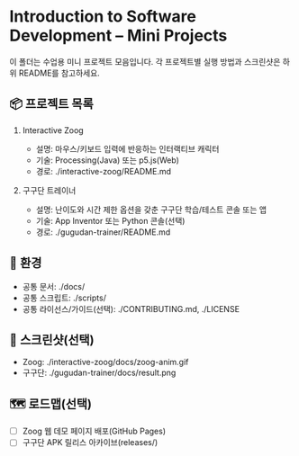 # Introduction to Software Development – Mini Projects

이 폴더는 수업용 미니 프로젝트 모음입니다. 각 프로젝트별 실행 방법과 스크린샷은 하위 README를 참고하세요.

## 📦 프로젝트 목록
1) Interactive Zoog
   - 설명: 마우스/키보드 입력에 반응하는 인터랙티브 캐릭터
   - 기술: Processing(Java) 또는 p5.js(Web)
   - 경로: ./interactive-zoog/README.md

2) 구구단 트레이너
   - 설명: 난이도와 시간 제한 옵션을 갖춘 구구단 학습/테스트 콘솔 또는 앱
   - 기술: App Inventor 또는 Python 콘솔(선택)
   - 경로: ./gugudan-trainer/README.md

## 🔧 환경
- 공통 문서: ./docs/
- 공통 스크립트: ./scripts/
- 공통 라이선스/가이드(선택): ./CONTRIBUTING.md, ./LICENSE

## 📸 스크린샷(선택)
- Zoog: ./interactive-zoog/docs/zoog-anim.gif
- 구구단: ./gugudan-trainer/docs/result.png

## 🗺 로드맵(선택)
- [ ] Zoog 웹 데모 페이지 배포(GitHub Pages)
- [ ] 구구단 APK 릴리스 아카이브(releases/)